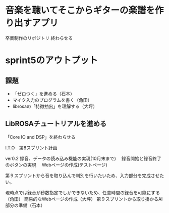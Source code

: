 # 音楽を聴いてそこからギターの楽譜を作り出すアプリ
卒業制作のリポジトリ
終わらせる
# sprint5のアウトプット
## 課題
- 「ゼロつく」を進める（石本）
- マイク入力のプログラムを書く（角田）
- librosaの「特徴抽出」を理解する（大坪）
## LibROSAチュートリアルを進める
「Core IO and DSP」を終わらせる

I.T.O　第8スプリント計画

ver0.2 録音、データの読み込み機能の実現(10月末まで)
　録音開始と録音終了のボタンの実現
　Webページの作成(テストページ)

第９スプリントから音を取り込んで判別を行いたいため、入力部分を完成させたい。

現時点では録音が秒数指定でしかできないため、任意時間の録音を可能にする（角田）
簡易的なWebページの作成（大坪）
第９スプリントから取り掛かるAI部分の準備（石本）
